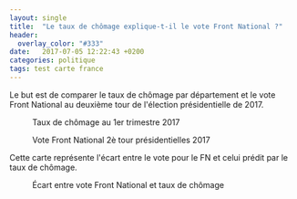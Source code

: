 ```yaml
---
layout: single
title:  "Le taux de chômage explique-t-il le vote Front National ?"
header:
  overlay_color: "#333"
date:   2017-07-05 12:22:43 +0200
categories: politique
tags: test carte france
---
```


<link rel="stylesheet" href="{{site.baseurl}}/assets/css/colorbrewer.css">

Le but est de comparer le taux de chômage par département et le vote Front National au deuxième tour de l'élection présidentielle de 2017.
<figure>
  <figcaption>Taux de chômage au 1er trimestre 2017</figcaption>
  <div  id = "example"></div>
</figure>
<figure>
  <figcaption>Vote Front National 2è tour présidentielles 2017</figcaption>
  <div id  = "example-2"></div>
</figure>

Cette carte représente l'écart entre le vote pour le FN et celui prédit par le taux de chômage.
<figure>
  <figcaption>Écart entre vote Front National et taux de chômage</figcaption>
  <div id  = "example-3"></div>
</figure>

<script src="https://d3js.org/d3.v4.min.js"></script>
<script>
 var baseurl = '{{site.baseurl}}';
</script>
<script src="{{site.baseurl}}/assets/js/jquery-1.12.4.min.js">
</script>
<script src="{{site.baseurl}}/assets/js/carte-france.js">
</script>
<script src="{{site.baseurl}}/assets/js/tooltip.js">
</script>
<script src="{{site.baseurl}}/assets/js/post_test_1.js">
</script>

